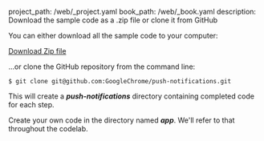 project_path: /web/_project.yaml
book_path: /web/_book.yaml
description: Download the sample code as a .zip file or clone it from GitHub

You can either download all the sample code to your computer:

[Download Zip file](https://github.com/GoogleChrome/push-notifications/archive/master.zip)

...or clone the GitHub repository from the command line:

<div class="highlight"><pre><code class="language-bash" data-lang="bash"><span class="nv">$ </span>git clone git@github.com:GoogleChrome/push-notifications.git</code></pre></div>

This will create a **_push-notifications_** directory containing completed code for each step.

Create your own code in the directory named **_app_**. We'll refer to that throughout the codelab.

